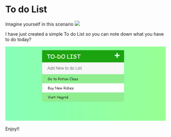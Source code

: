 # To do List 
Imagine yourself in this scenario
![](https://i.pinimg.com/originals/85/fb/5c/85fb5c6271ef5ccf576c33ae09e05360.jpg)

I have just created a simple To do List so you can note down what you have to do today? 

 ![](https://github.com/selenalee123/Todolist/blob/master/Photo%20of%20the%20Todo%20List.png)

Enjoy!! 
